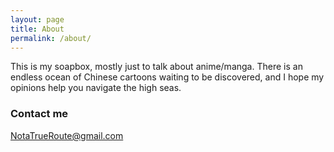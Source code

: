 ```yaml
---
layout: page
title: About
permalink: /about/
---
```


This is my soapbox, mostly just to talk about anime/manga.
  There is an endless ocean of Chinese cartoons waiting to be discovered, and I hope my opinions help you navigate the high seas.

### Contact me

[NotaTrueRoute@gmail.com](mailto:notatrueroute@gmail.com)